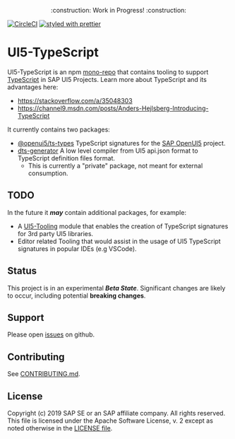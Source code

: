 <p align="center">
    :construction: Work in Progress! :construction:
</p>

[![CircleCI](https://circleci.com/gh/SAP/ui5-typescript.svg?style=svg)](https://circleci.com/gh/SAP/ui5-typescript)
[![styled with prettier](https://img.shields.io/badge/styled_with-prettier-ff69b4.svg)](https://github.com/prettier/prettier)

# UI5-TypeScript

UI5-TypeScript is an npm [mono-repo][mono-repo] that contains tooling to support [TypeScript][typescript] in SAP UI5 Projects.
Learn more about TypeScript and its advantages here:

- https://stackoverflow.com/a/35048303
- https://channel9.msdn.com/posts/Anders-Hejlsberg-Introducing-TypeScript

It currently contains two packages:

- [@openui5/ts-types](./packages/ts-types) TypeScript signatures for the [SAP OpenUI5][openui5] project.
- [dts-generator](./packages/dts-generator) A low level compiler from UI5 api.json format to TypeScript definition files format.
  - This is currently a "private" package, not meant for external consumption.

## TODO

In the future it **_may_** contain additional packages, for example:

- A [UI5-Tooling][ui5-tooling] module that enables the creation of TypeScript signatures for 3rd party UI5 libraries.
- Editor related Tooling that would assist in the usage of UI5 TypeScript signatures in popular IDEs (e.g VSCode).

## Status

This project is in an experimental **_Beta State_**. Significant changes are likely to occur,
including potential **breaking changes**.

## Support

Please open [issues](https://github.com/SAP/ui5-typescript/issues) on github.

## Contributing

See [CONTRIBUTING.md](./CONTRIBUTING.md).

## License

Copyright (c) 2019 SAP SE or an SAP affiliate company. All rights reserved.
This file is licensed under the Apache Software License, v. 2 except as noted otherwise in the [LICENSE file](./LICENSE).

[typescript]: https://www.typescriptlang.org/
[mono-repo]: https://github.com/babel/babel/blob/master/doc/design/monorepo.md
[openui5]: https://openui5.org/
[ui5-tooling]: https://github.com/SAP/ui5-tooling
